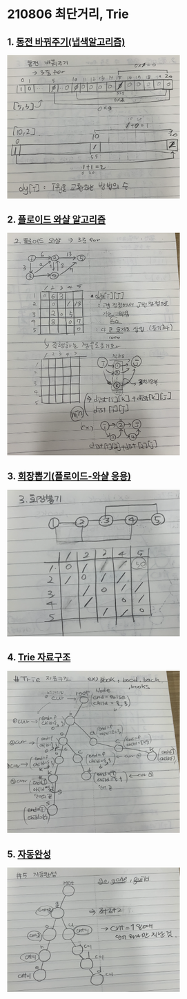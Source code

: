 # 210806 최단거리, Trie

## 1. [동전 바꿔주기(냅색알고리즘)](./01.js)

<img src="img/1.png" alt="drawing" width="400"/>

## 2. [플로이드 와샬 알고리즘](./02.js)

<img src="img/2.png" alt="drawing" width="400"/>

## 3. [회장뽑기(플로이드-와샬 응용)](./03.js)

<img src="img/3.png" alt="drawing" width="400"/>

## 4. [Trie 자료구조](./04.js)

<img src="img/4.png" alt="drawing" width="400"/>

## 5. [자동완성](./05.js)

<img src="img/5.png" alt="drawing" width="400"/>
